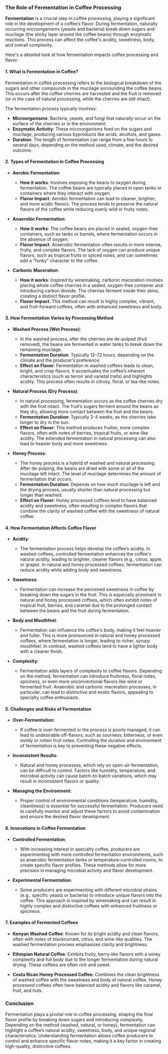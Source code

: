 ### The Role of Fermentation in Coffee Processing

**Fermentation** is a crucial step in coffee processing, playing a significant role in the development of a coffee’s flavor. During fermentation, naturally occurring microorganisms (yeasts and bacteria) break down sugars and mucilage (the sticky layer around the coffee beans) through enzymatic reactions. This process can affect the coffee's acidity, sweetness, body, and overall complexity.

Here's a detailed look at how fermentation impacts coffee processing and flavor:

#### 1. **What is Fermentation in Coffee?**
Fermentation in coffee processing refers to the biological breakdown of the sugars and other compounds in the mucilage surrounding the coffee beans. This occurs after the coffee cherries are harvested and the fruit is removed (or in the case of natural processing, while the cherries are still intact).

The fermentation process typically involves:
- **Microorganisms**: Bacteria, yeasts, and fungi that naturally occur on the surface of the cherries or in the environment.
- **Enzymatic Activity**: These microorganisms feed on the sugars and mucilage, producing various byproducts like acids, alcohols, and gases.
- **Duration**: The length of fermentation can range from a few hours to several days, depending on the method used, climate, and the desired outcome.

#### 2. **Types of Fermentation in Coffee Processing**

- **Aerobic Fermentation**:
  - **How it works**: Involves exposing the beans to oxygen during fermentation. The coffee beans are typically placed in open tanks or containers where they interact with oxygen.
  - **Flavor Impact**: Aerobic fermentation can lead to cleaner, brighter, and more acidic flavors. The process tends to preserve the natural flavors of the coffee while reducing overly wild or fruity notes.

- **Anaerobic Fermentation**:
  - **How it works**: The coffee beans are placed in sealed, oxygen-free containers, such as tanks or barrels, where fermentation occurs in the absence of oxygen.
  - **Flavor Impact**: Anaerobic fermentation often results in more intense, fruity, and complex flavors. The lack of oxygen can produce unique flavors, such as tropical fruits or spiced notes, and can sometimes add a "funky" character to the coffee.

- **Carbonic Maceration**:
  - **How it works**: Inspired by winemaking, carbonic maceration involves placing whole coffee cherries in a sealed, oxygen-free container and introducing carbon dioxide. The cherries ferment inside their skins, creating a distinct flavor profile.
  - **Flavor Impact**: This method can result in highly complex, vibrant, and fruit-forward coffees, often with enhanced sweetness and body.

#### 3. **How Fermentation Varies by Processing Method**

- **Washed Process (Wet Process)**:
  - In the washed process, after the cherries are de-pulped (fruit removed), the beans are fermented in water tanks to break down the remaining mucilage.
  - **Fermentation Duration**: Typically 12-72 hours, depending on the climate and the producer’s preference.
  - **Effect on Flavor**: Fermentation in washed coffees leads to clean, bright, and crisp flavors. It accentuates the coffee’s inherent characteristics (such as terroir and varietal traits) and highlights acidity. This process often results in citrusy, floral, or tea-like notes.
  
- **Natural Process (Dry Process)**:
  - In natural processing, fermentation occurs as the coffee cherries dry with the fruit intact. The fruit’s sugars ferment around the beans as they dry, allowing more contact between the fruit and the beans.
  - **Fermentation Duration**: Typically 2-4 weeks, as the cherries take longer to dry in the sun.
  - **Effect on Flavor**: This method produces fruitier, more complex flavors, often with notes of berries, tropical fruits, or wine-like acidity. The extended fermentation in natural processing can also lead to heavier body and more sweetness.

- **Honey Process**:
  - The honey process is a hybrid of washed and natural processing. After de-pulping, the beans are dried with some or all of the mucilage left intact. The level of mucilage determines the amount of fermentation that occurs.
  - **Fermentation Duration**: Depends on how much mucilage is left and the drying process, usually shorter than natural processing but longer than washed.
  - **Effect on Flavor**: Honey processed coffees tend to have balanced acidity and sweetness, often resulting in complex flavors that combine the clarity of washed coffee with the sweetness of natural coffee.

#### 4. **How Fermentation Affects Coffee Flavor**

- **Acidity**: 
  - The fermentation process helps develop the coffee’s acidity. In washed coffees, controlled fermentation enhances the coffee's natural acidity, leading to brighter, cleaner flavors (e.g., citrus, apple, or grape). In natural and honey processed coffees, fermentation can reduce acidity while adding body and sweetness.

- **Sweetness**:
  - Fermentation can increase the perceived sweetness in coffee by breaking down the sugars in the fruit. This is especially prominent in natural and honey processed coffees, which often exhibit notes of tropical fruit, berries, and caramel due to the prolonged contact between the beans and the fruit during fermentation.

- **Body and Mouthfeel**:
  - Fermentation can influence the coffee's body, making it feel heavier and fuller. This is more pronounced in natural and honey processed coffees, where fermentation is longer, leading to richer, syrupy mouthfeel. In contrast, washed coffees tend to have a lighter body with a cleaner finish.

- **Complexity**:
  - Fermentation adds layers of complexity to coffee flavors. Depending on the method, fermentation can introduce fruitiness, floral notes, spiciness, or even more unconventional flavors like wine or fermented fruit. Anaerobic and carbonic maceration processes, in particular, can lead to distinctive and exotic flavors, appealing to specialty coffee enthusiasts.

#### 5. **Challenges and Risks of Fermentation**

- **Over-Fermentation**:
  - If coffee is over-fermented or the process is poorly managed, it can lead to undesirable off-flavors, such as sourness, bitterness, or even moldy or rotten fruit notes. Controlling the duration and environment of fermentation is key to preventing these negative effects.

- **Inconsistent Results**:
  - Natural and honey processes, which rely on open-air fermentation, can be difficult to control. Factors like humidity, temperature, and microbial activity can cause batch-to-batch variations, which may result in inconsistent flavors or quality.

- **Managing the Environment**:
  - Proper control of environmental conditions (temperature, humidity, cleanliness) is essential for successful fermentation. Producers need to carefully monitor and adjust these factors to avoid contamination and ensure the desired flavor development.

#### 6. **Innovations in Coffee Fermentation**

- **Controlled Fermentation**:
  - With increasing interest in specialty coffee, producers are experimenting with more controlled fermentation environments, such as anaerobic fermentation tanks or temperature-controlled rooms, to create specific flavor profiles. These methods allow for more precision in managing microbial activity and flavor development.

- **Experimental Fermentation**:
  - Some producers are experimenting with different microbial strains (e.g., specific yeasts or bacteria) to introduce unique flavors into the coffee. This approach is inspired by winemaking and can result in highly complex and distinctive coffees with enhanced fruitiness or spiciness.

#### 7. **Examples of Fermented Coffees**

- **Kenyan Washed Coffee**: Known for its bright acidity and clean flavors, often with notes of blackcurrant, citrus, and wine-like qualities. The washed fermentation process emphasizes clarity and brightness.
  
- **Ethiopian Natural Coffee**: Exhibits fruity, berry-like flavors with a winey complexity and full body due to the longer fermentation during natural drying. These coffees are often rich and sweet.

- **Costa Rican Honey Processed Coffee**: Combines the clean brightness of washed coffee with the sweetness and body of natural coffee. Honey processed coffees often have balanced acidity and flavors like caramel, fruit, and nuts.

### Conclusion

Fermentation plays a pivotal role in coffee processing, shaping the final flavor profile by breaking down sugars and introducing complexity. Depending on the method (washed, natural, or honey), fermentation can highlight a coffee’s natural acidity, sweetness, body, and unique regional characteristics. Understanding fermentation allows coffee producers to control and enhance specific flavor notes, making it a key factor in creating high-quality, distinctive coffees.